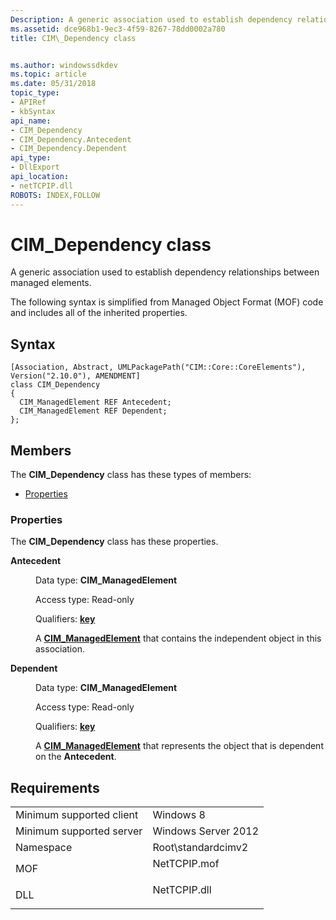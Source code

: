 ```yaml
---
Description: A generic association used to establish dependency relationships between managed elements.
ms.assetid: dce968b1-9ec3-4f59-8267-78dd0002a780
title: CIM\_Dependency class


ms.author: windowssdkdev
ms.topic: article
ms.date: 05/31/2018
topic_type: 
- APIRef
- kbSyntax
api_name: 
- CIM_Dependency
- CIM_Dependency.Antecedent
- CIM_Dependency.Dependent
api_type: 
- DllExport
api_location: 
- netTCPIP.dll
ROBOTS: INDEX,FOLLOW
---
```


# CIM\_Dependency class

A generic association used to establish dependency relationships between managed elements.

The following syntax is simplified from Managed Object Format (MOF) code and includes all of the inherited properties.

## Syntax

``` syntax
[Association, Abstract, UMLPackagePath("CIM::Core::CoreElements"), Version("2.10.0"), AMENDMENT]
class CIM_Dependency
{
  CIM_ManagedElement REF Antecedent;
  CIM_ManagedElement REF Dependent;
};
```

## Members

The **CIM\_Dependency** class has these types of members:

-   [Properties](#properties)

### Properties

The **CIM\_Dependency** class has these properties.

<dl> <dt>

**Antecedent**
</dt> <dd> <dl> <dt>

Data type: **CIM\_ManagedElement**
</dt> <dt>

Access type: Read-only
</dt> <dt>

Qualifiers: [**key**](/windows/win32/wmisdk/key-qualifier)
</dt> </dl>

A [**CIM\_ManagedElement**](cim-managedelement.md) that contains the independent object in this association.

</dd> <dt>

**Dependent**
</dt> <dd> <dl> <dt>

Data type: **CIM\_ManagedElement**
</dt> <dt>

Access type: Read-only
</dt> <dt>

Qualifiers: [**key**](/windows/win32/wmisdk/key-qualifier)
</dt> </dl>

A [**CIM\_ManagedElement**](cim-managedelement.md) that represents the object that is dependent on the **Antecedent**.

</dd> </dl>

## Requirements



|                                     |                                                                                         |
|-------------------------------------|-----------------------------------------------------------------------------------------|
| Minimum supported client<br/> | Windows 8<br/>                                                                    |
| Minimum supported server<br/> | Windows Server 2012<br/>                                                          |
| Namespace<br/>                | Root\\standardcimv2<br/>                                                          |
| MOF<br/>                      | <dl> <dt>NetTCPIP.mof</dt> </dl> |
| DLL<br/>                      | <dl> <dt>NetTCPIP.dll</dt> </dl> |



 

